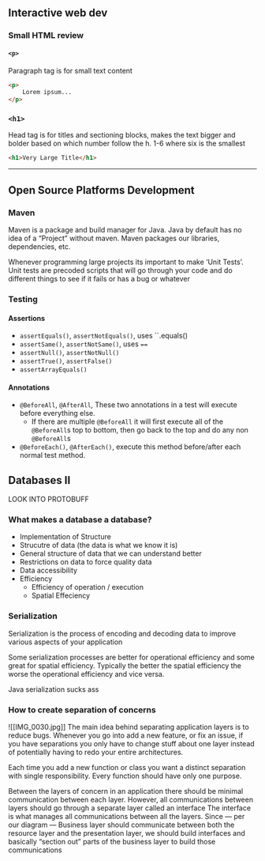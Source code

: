 ## Interactive web dev
### Small HTML review
#### `<p>`
Paragraph tag is for small text content
```html
<p>
	Lorem ipsum...
</p>
```

### `<h1>`
Head tag is for titles and sectioning blocks, makes the text bigger and bolder based on which number follow the h. 1-6 where six is the smallest
```html
<h1>Very Large Title</h1>
```
***
## Open Source Platforms Development
### Maven
Maven is a package and build manager for Java. Java by default has no idea of a “Project” without maven. Maven packages our libraries, dependencies, etc.

Whenever programming large projects its important to make ‘Unit Tests’. Unit tests are precoded scripts that will go through your code and do different things to see if it fails or has a bug or whatever

### Testing
#### Assertions
- `assertEquals()`, `assertNotEquals()`, uses ``.equals()
- `assertSame()`, `assertNotSame()`, uses `==`
- `assertNull()`, `assertNotNull()`
- `assertTrue()`, `assertFalse()`
- `assertArrayEquals()`
#### Annotations
- `@BeforeAll`, `@AfterAll`, These two annotations in a test will execute before everything else.
	- If there are multiple `@BeforeAll` it will first execute all of the `@BeforeAll`s top to bottom, then go back to the top and do any non `@BeforeAll`s
- `@BeforeEach()`, `@AfterEach()`, execute this method before/after each normal test method.

## Databases II
LOOK INTO PROTOBUFF
### What makes a database a database?
- Implementation of Structure
- Strucutre of data (the data is what we know it is)
- General structure of data that we can understand better
- Restrictions on data to force quality data
- Data accessibility 
- Efficiency 
	- Efficiency of operation / execution
	- Spatial Effeciency
### Serialization
Serialization is the process of encoding and decoding data to improve various aspects of your application

Some serialization processes are better for operational efficiency and some great for spatial efficiency. Typically the better the spatial efficiency the worse the operational efficiency and vice versa.

Java serialization sucks ass

### How to create separation of concerns
![[IMG_0030.jpg]]
The main idea behind separating application layers is to reduce bugs. Whenever you go into add a new feature, or fix an issue, if you have separations you only have to change stuff about one layer instead of potentially having to redo your entire architectures.

Each time you add a new function or class you want a distinct separation with single responsibility. Every function should have only one purpose. 

Between the layers of concern in an application there should be minimal communication between each layer. However, all communications between layers should go through a separate layer called an interface
	The interface is what manages all communications between all the layers. Since — per our diagram — Business layer should communicate between both the resource layer and the presentation layer, we should build interfaces and basically “section out” parts of the business layer to build those communications
